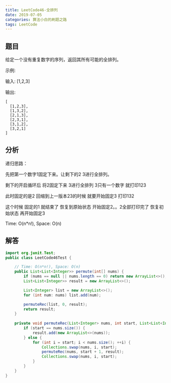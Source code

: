 ```yaml
---
title: LeetCode46-全排列
date: 2019-07-05
categories: 算法小白的刷题之路
tags: LeetCode
---
```


## 题目

给定一个没有重复数字的序列，返回其所有可能的全排列。

示例:

输入: [1,2,3]

输出:
```
[
  [1,2,3],
  [1,3,2],
  [2,1,3],
  [2,3,1],
  [3,1,2],
  [3,2,1]
]
```

## 分析
递归思路：

先把第一个数字1固定下来。让剩下的2 3进行全排列。

剩下的开启循环后 将2固定下来 3进行全排列 3只有一个数字 就打印123 

此时固定的是2 回缩到上一版本23的时候 就要开始固定3 打印132

这个时候 固定的1 就结束了 恢复到原始状态 开始固定2。。2全部打印完了 恢复初始状态 再开始固定3
	
Time: O(n*n!), Space: O(n)

## 解答

````java
import org.junit.Test;
public class LeetCode46Test {

	// Time: O(n*n!), Space: O(n)
	public List<List<Integer>> permute(int[] nums) {
		if (nums == null || nums.length == 0) return new ArrayList<>();
		List<List<Integer>> result = new ArrayList<>();

		List<Integer> list = new ArrayList<>();
		for (int num: nums) list.add(num);

		permuteRec(list, 0, result);
		return result;
	}
	
	private void permuteRec(List<Integer> nums, int start, List<List<Integer>> result) {
		if (start == nums.size()) {
			result.add(new ArrayList<>(nums));
		} else {
			for (int i = start; i < nums.size(); ++i) {
				Collections.swap(nums, i, start);
				permuteRec(nums, start + 1, result);
				Collections.swap(nums, i, start);
			}
		}
	}
}


````









